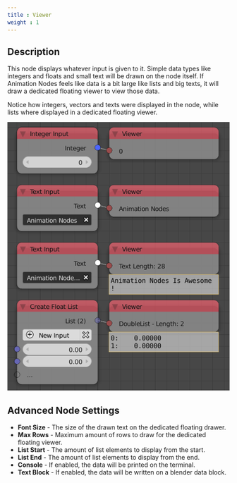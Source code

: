 ```yaml
---
title : Viewer
weight : 1
---
```


## Description

This node displays whatever input is given to it. Simple data types like
integers and floats and small text will be drawn on the node itself. If
Animation Nodes feels like data is a bit large like lists and big texts,
it will draw a dedicated floating viewer to view those data.

Notice how integers, vectors and texts were displayed in the node, while
lists where displayed in a dedicated floating viewer.

![image](viewer_node.png)

## Advanced Node Settings

- **Font Size** - The size of the drawn text on the dedicated floating
    drawer.
- **Max Rows** - Maximum amount of rows to draw for the dedicated
    floating viewer.
- **List Start** - The amount of list elements to display from the
    start.
- **List End** - The amount of list elements to display from the end.
- **Console** - If enabled, the data will be printed on the terminal.
- **Text Block** - If enabled, the data will be written on a blender
    data block.
